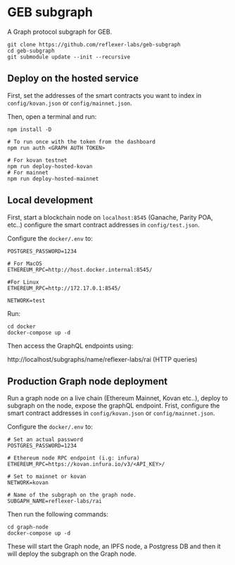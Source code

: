 # GEB subgraph

A Graph protocol subgraph for GEB.

```
git clone https://github.com/reflexer-labs/geb-subgraph
cd geb-subgraph
git submodule update --init --recursive
```

## Deploy on the hosted service

First, set the addresses of the smart contracts you want to index in `config/kovan.json` or `config/mainnet.json`.

Then, open a terminal and run:

```
npm install -D

# To run once with the token from the dashboard
npm run auth <GRAPH AUTH TOKEN>

# For kovan testnet
npm run deploy-hosted-kovan
# For mainnet
npm run deploy-hosted-mainnet
```

## Local development

First, start a blockchain node on `localhost:8545` (Ganache, Parity POA, etc..) configure the smart contract addresses in `config/test.json`.

Configure the `docker/.env` to:

```
POSTGRES_PASSWORD=1234

# For MacOS
ETHEREUM_RPC=http://host.docker.internal:8545/

#For Linux
ETHEREUM_RPC=http://172.17.0.1:8545/

NETWORK=test
```

Run:

```
cd docker
docker-compose up -d
```

Then access the GraphQL endpoints using:

http://localhost/subgraphs/name/reflexer-labs/rai (HTTP queries)

## Production Graph node deployment

Run a graph node on a live chain (Ethereum Mainnet, Kovan etc..), deploy to subgraph on the node, expose the graphQL endpoint.
Frist, configure the smart contract addresses in `config/kovan.json` or `config/mainnet.json`.

Configure the `docker/.env` to:

```
# Set an actual password
POSTGRES_PASSWORD=1234

# Ethereum node RPC endpoint (i.g: infura)
ETHEREUM_RPC=https://kovan.infura.io/v3/<API_KEY>/

# Set to mainnet or kovan
NETWORK=kovan

# Name of the subgraph on the graph node.
SUBGAPH_NAME=reflexer-labs/rai

```

Then run the following commands:

```
cd graph-node
docker-compose up -d
```

These will start the Graph node, an IPFS node, a Postgress DB and then it will deploy the subgraph on the Graph node.
